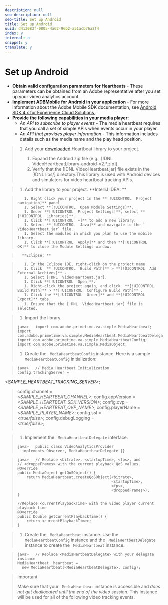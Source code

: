 ```yaml
---
description: null
seo-description: null
seo-title: Set up Android
title: Set up Android
uuid: d413083f-0805-4a62-96b2-a51acb76a2f4
index: y
internal: n
snippet: y
translate: y
---
```


# Set up Android


* **Obtain valid configuration parameters for Heartbeats** - These parameters can be obtained from an Adobe representative after you set up your video analytics account.
* **Implement ADBMobile for Android in your application** - For more information about the Adobe Mobile SDK documentation, see [ Android SDK 4.x for Experience Cloud Solutions ](https://marketing.adobe.com/resources/help/en_US/mobile/android/).
* **Provide the following capabilities in your media player:** 
    * *An API to subscribe to player events* - The media heartbeat requires that you call a set of simple APIs when events occur in your player.
    * *An API that provides player information* - This information includes details such as the media name and the play head position.


>1. Add your [ downloaded ](../../implement/download-sdks.md#section_551A10AD7880426BB29AE52482BB4211) Heartbeat library to your project.
>    
>    1. Expand the Android zip file (e.g., [!DNL  VideoHeartbeatLibrary-android-v2.*.zip]).
>    1. Verify that the [!DNL  VideoHeartbeat.jar] file exists in the [!DNL  libs/] directory.This library is used with Android devices and simulators for video heartbeat tracking APIs. 

>    1. Add the library to your project. **IntelliJ IDEA: ** 

>    
>        1. Right click your project in the **[!UICONTROL  Project navigation]** panel.
>        1. Select **[!UICONTROL  Open Module Settings]**.
>        1. Under **[!UICONTROL  Project Settings]**, select **[!UICONTROL  Libraries]**.
>        1. Click **[!UICONTROL  +]** to add a new library.
>        1. Select **[!UICONTROL  Java]** and navigate to the ` VideoHeartbeat.jar` file.
>        1. Select the modules in which you plan to use the mobile library.
>        1. Click **[!UICONTROL  Apply]** and then **[!UICONTROL  OK]** to close the Module Settings window.


>       **Eclipse: ** 

>    
>        1. In the Eclipse IDE, right-click on the project name.
>        1. Click  **[!UICONTROL  Build Path]** > **[!UICONTROL  Add External Archives]** .
>        1. Select [!DNL  VideoHeartbeat.jar].
>        1. Click **[!UICONTROL  Open]**.
>        1. Right-click the project again, and click  **[!UICONTROL  Build Path]** > **[!UICONTROL  Configure Build Path]** .
>        1. Click the **[!UICONTROL  Order]** and **[!UICONTROL  Export]** tabs.
>        1. Ensure that the [!DNL  VideoHeartbeat.jar] file is selected.


>    
>1. Import the library.
>
>   ```
>   java>   import com.adobe.primetime.va.simple.MediaHeartbeat; 
>   import com.adobe.primetime.va.simple.MediaHeartbeat.MediaHeartbeatDelegate; 
>   import com.adobe.primetime.va.simple.MediaHeartbeatConfig; 
>   import com.adobe.primetime.va.simple.MediaObject; 
>   
>   ```
>
>1. Create the ` MediaHeartbeatConfig` instance.
>   Here is a sample ` MediaHeartbeatConfig` initialization: 

>
>   ```
>   java>   // Media Heartbeat Initialization 
>   config.trackingServer =  
<i><SAMPLE_HEARTBEAT_TRACKING_SERVER></i>; 
>   config.channel =  
<i><SAMPLE_HEARTBEAT_CHANNEL></i>; 
>   config.appVersion =  
<i><SAMPLE_HEARTBEAT_SDK_VERSION></i>; 
>   config.ovp =  
<i><SAMPLE_HEARTBEAT_OVP_NAME></i>; 
>   config.playerName =  
<i><SAMPLE_PLAYER_NAME></i>; 
>   config.ssl =  
<i><true/false></i>; 
>   config.debugLogging =  
<i><true/false></i>; 
>   
>   ```

>
>1. Implement the ` MediaHeartbeatDelegate` interface.
>
>   ```
>   java>   public class VideoAnalyticsProvider  
>     implements Observer, MediaHeartbeatDelegate {}
>   ```


>
>   ```
>   java>   // Replace <bitrate>, <startupTime>, <fps>, and  
>   // <droppeFrames> with the current playback QoS values.  
>   @Override 
>   public MediaObject getQoSObject() { 
>       return MediaHeartbeat.createQoSObject(<bitrate>,  
>                                             <startupTime>,  
>                                             <fps>,  
>                                             <droppedFrames>); 
>   } 
>    
>   //Replace <currentPlaybackTime> with the video player current playback time 
>   @Override 
>   public Double getCurrentPlaybackTime() { 
>       return <currentPlaybackTime>; 
>   }
>   ```

>
>1. Create the ` MediaHeartbeat` instance.
>   Use the ` MediaHeartbeatConfig` instance and the ` MediaHertbeatDelegate` instance to create the ` MediaHeartbeat` instance. 

>
>   ```
>   java>   // Replace <MediaHertbeatDelegate> with your delegate instance 
>   MediaHeartbeat _heartbeat =  
>     new MediaHeartbeat(<MediaHeartbeatDelegate>, config);
>   ```


>   >[!IMPORTANT]
>   >
>   >Make sure that your ` MediaHeartbeat` instance is accessible and *does not get deallocated until the end of the video session*. This instance will be used for all of the following video tracking events. 
>
